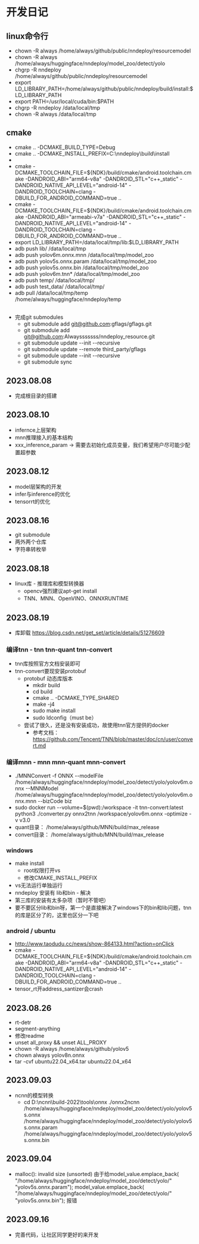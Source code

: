 # 开发日记

## linux命令行
+ chown -R always /home/always/github/public/nndeploy/resourcemodel
+ chown -R always /home/always/huggingface/nndeploy/model_zoo/detect/yolo
+ chgrp -R nndeploy /home/always/github/public/nndeploy/resourcemodel
+ export LD_LIBRARY_PATH=/home/always/github/public/nndeploy/build/install:$LD_LIBRARY_PATH
+ export PATH=/usr/local/cuda/bin:$PATH
+ chgrp -R nndeploy /data/local/tmp
+ chown -R always /data/local/tmp

## cmake 
+ cmake .. -DCMAKE_BUILD_TYPE=Debug
+ cmake .. -DCMAKE_INSTALL_PREFIX=C:\nndeploy\build\install
+ 
+ cmake -DCMAKE_TOOLCHAIN_FILE=${NDK}/build/cmake/android.toolchain.cmake -DANDROID_ABI="arm64-v8a" -DANDROID_STL="c++_static" -DANDROID_NATIVE_API_LEVEL="android-14" -DANDROID_TOOLCHAIN=clang -DBUILD_FOR_ANDROID_COMMAND=true ..
+ cmake -DCMAKE_TOOLCHAIN_FILE=${NDK}/build/cmake/android.toolchain.cmake -DANDROID_ABI="armeabi-v7a" -DANDROID_STL="c++_static" -DANDROID_NATIVE_API_LEVEL="android-14" -DANDROID_TOOLCHAIN=clang -DBUILD_FOR_ANDROID_COMMAND=true ..
+ export LD_LIBRARY_PATH=/data/local/tmp/lib:$LD_LIBRARY_PATH
+ adb push lib/ /data/local/tmp
+ adb push yolov6m.onnx.mnn /data/local/tmp/model_zoo
+ adb push yolov5s.onnx.param /data/local/tmp/model_zoo
+ adb push yolov5s.onnx.bin /data/local/tmp/model_zoo
+ adb push yolov6m.tnn* /data/local/tmp/model_zoo
+ adb push temp/ /data/local/tmp/
+ adb push test_data/ /data/local/tmp/
+ adb pull /data/local/tmp/temp /home/always/huggingface/nndeploy/temp



## 
+ 完成git submodules 
  + git submodule add git@github.com:gflags/gflags.git
  + git submodule add git@github.com:Alwaysssssss/nndeploy_resource.git
  + git submodule update --init --recursive
  + git submodule update --remote third_party/gflags
  + git submodule update --init --recursive
  + git submodule sync

## 2023.08.08
+ 完成根目录的搭建

## 2023.08.10
+ infernce上层架构
+ mnn推理接入的基本结构
+ xxx_inference_param -> 需要去初始化成员变量，我们希望用户尽可能少配置超参数

## 2023.08.12
+ model层架构的开发
+ infer与inference的优化
+ tensorrt的优化

## 2023.08.16
+ git submodule
+ 两外两个仓库
+ 字符串转枚举

## 2023.08.18
+ linux库 - 推理库和模型转换器
  + opencv强烈建议apt-get install
  + TNN、MNN、OpenVINO、ONNXRUNTIME

## 2023.08.19
+ 库卸载 https://blog.csdn.net/get_set/article/details/51276609
### 编译tnn - tnn tnn-quant tnn-convert
+ tnn库按照官方文档安装即可
+ tnn-convert要现安装protobuf
  + protobuf 动态库版本
    + mkdir build
    + cd build
    + cmake .. -DCMAKE_TYPE_SHARED
    + make -j4
    + sudo make install
    + sudo ldconfig（must be）
  + 尝试了很久，还是没有安装成功，故使用tnn官方提供的docker 
    + 参考文档：https://github.com/Tencent/TNN/blob/master/doc/cn/user/convert.md
### 编译mnn - mnn mnn-quant mnn-convert
+ ./MNNConvert -f ONNX --modelFile /home/always/huggingface/nndeploy/model_zoo/detect/yolo/yolov6m.onnx --MNNModel /home/always/huggingface/nndeploy/model_zoo/detect/yolo/yolov6m.onnx.mnn --bizCode biz
+ sudo docker run --volume=$(pwd):/workspace -it tnn-convert:latest python3 ./converter.py onnx2tnn /workspace/yolov6m.onnx -optimize -v v3.0 
+ quant目录： /home/always/github/MNN/build/max_release
+ convert目录： /home/always/github/MNN/build/max_release

### windows
+ make install
  + root权限打开vs
  + 修改CMAKE_INSTALL_PREFIX
+ vs无法运行单独运行
+ nndeploy 安装有 lib和bin - 解决
+ 第三库的安装有太多杂项（暂时不管吧）
+ 要不要区分lib和bin呀，第一个是直接解决了windows下的bin和lib问题，tnn的库是区分了的，这里也区分一下吧

### android / ubuntu
+ http://www.taodudu.cc/news/show-864133.html?action=onClick
+ cmake -DCMAKE_TOOLCHAIN_FILE=${NDK}/build/cmake/android.toolchain.cmake -DANDROID_ABI="arm64-v8a" -DANDROID_STL="c++_static" -DANDROID_NATIVE_API_LEVEL="android-14" -DANDROID_TOOLCHAIN=clang -DBUILD_FOR_ANDROID_COMMAND=true ..
+ tensor_rt开address_santizer会crash

## 2023.08.26
+ rt-detr
+ segment-anything
+ 修改readme
+ unset all_proxy && unset ALL_PROXY
+ chown -R always /home/always/github/yolov5
+ chown always yolov8n.onnx 
+ tar -cvf ubuntu22.04_x64.tar ubuntu22.04_x64

## 2023.09.03
+ ncnn的模型转换
  + cd D:\ncnn\build-2022\tools\onnx
./onnx2ncnn /home/always/huggingface/nndeploy/model_zoo/detect/yolo/yolov5s.onnx /home/always/huggingface/nndeploy/model_zoo/detect/yolo/yolov5s.onnx.param /home/always/huggingface/nndeploy/model_zoo/detect/yolo/yolov5s.onnx.bin

## 2023.09.04
+ malloc(): invalid size (unsorted) 由于给model_value.emplace_back(
      "/home/always/huggingface/nndeploy/model_zoo/detect/yolo/"
      "yolov5s.onnx.param");
  model_value.emplace_back(
      "/home/always/huggingface/nndeploy/model_zoo/detect/yolo/"
      "yolov5s.onnx.bin"); 报错

## 2023.09.16
+ 完善代码，让社区同学更好的来开发

